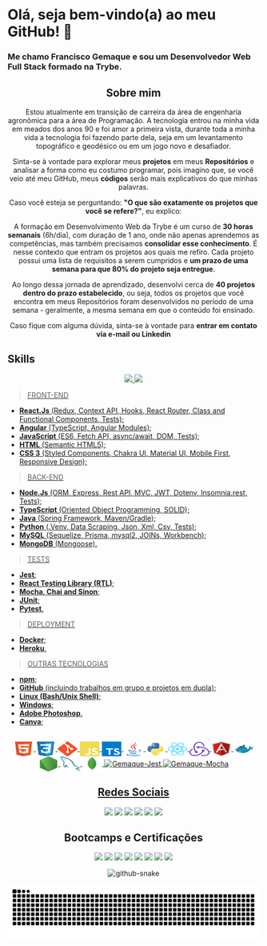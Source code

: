 # Olá, seja bem-vindo(a) ao meu GitHub! :wave:
### Me chamo **Francisco Gemaque** e sou um **Desenvolvedor Web Full Stack** formado na Trybe.

<div align="center">
<h2 align="center">Sobre mim</h2>
  
Estou atualmente em transição de carreira da área de engenharia agronômica para a área de Programação. A tecnologia entrou na minha vida em meados dos anos 90 e foi amor a primeira vista, durante toda a minha vida a tecnologia foi fazendo parte dela, seja em um levantamento topográfico e geodésico ou em um jogo novo e desafiador.

Sinta-se à vontade para explorar meus **projetos** em meus **Repositórios** e analisar a forma como eu costumo programar, pois imagino que, se você veio até meu GitHub, meus **códigos** serão mais explicativos do que minhas palavras. 

Caso você esteja se perguntando: **"O que são exatamente os projetos que você se refere?"**, eu explico:

A formação em Desenvolvimento Web da Trybe é um curso de **30 horas semanais** (6h/dia), com duração de 1 ano, onde não apenas aprendemos as competências, mas também precisamos **consolidar esse conhecimento**. É nesse contexto que entram os projetos aos quais me refiro. Cada projeto possui uma lista de requisitos a serem cumpridos e **um prazo de uma semana para que 80% do projeto seja entregue**. 

Ao longo dessa jornada de aprendizado, desenvolvi cerca de **40 projetos dentro do prazo estabelecido**, ou seja, todos os projetos que você encontra em meus Repositórios foram desenvolvidos no período de uma semana - geralmente, a mesma semana em que o conteúdo foi ensinado.

Caso fique com alguma dúvida, sinta-se à vontade para **entrar em contato via e-mail ou Linkedin**

</div>

## Skills

<div align="center">
<a href="https://github.com/gemaquejr">
<img height="165em" src="https://github-readme-stats.vercel.app/api?username=gemaquejr&show_icons=true&theme=gruvbox&include_all_commits=true&count_private=true"/>
<img height="165em" src="https://github-readme-stats.vercel.app/api/top-langs/?username=gemaquejr&layout=compact&langs_count=16&theme=gruvbox"/>
</div>

> FRONT-END
- **React.Js** (Redux, Context API, Hooks, React Router, Class and Functional Components, Tests);
- **Angular** (TypeScript, Angular Modules);
- **JavaScript** (ES6, Fetch API, async/await, DOM, Tests);
- **HTML** (Semantic HTML5);
- **CSS 3** (Styled Components, Chakra UI, Material UI, Mobile First, Responsive Design);


> BACK-END
- **Node.Js** (ORM, Express, Rest API, MVC, JWT, Dotenv, Insomnia.rest, Tests);
- **TypeScript** (Oriented Object Programming, SOLID);
- **Java** (Spring Framework, Maven/Gradle);
- **Python** (.Venv, Data Scraping, Json, Xml, Csv, Tests);
- **MySQL** (Sequelize, Prisma, mysql2, JOINs, Workbench);
- **MongoDB** (Mongoose).


> TESTS
- **Jest**;
- **React Testing Library (RTL)**;
- **Mocha, Chai and Sinon**;
- **JUnit**;
- **Pytest**.


> DEPLOYMENT
- **Docker**;
- **Heroku**.


> OUTRAS TECNOLOGIAS 
- **npm**;
- **GitHub** (incluindo trabalhos em grupo e projetos em dupla);
- **Linux (Bash/Unix Shell)**;
- **Windows**;
- **Adobe Photoshop**.
- **Canva**;

<div style="display: inline_block" align="center"><br>
<img align="center" alt="Gemaque-HTML" height="30" width="40" src="https://raw.githubusercontent.com/devicons/devicon/master/icons/html5/html5-original.svg">
<img align="center" alt="Gemaque-CSS" height="30" width="40" src="https://raw.githubusercontent.com/devicons/devicon/master/icons/css3/css3-original.svg">
<img align="center" alt="Gemaque-Git" height="30" width="40" src="https://raw.githubusercontent.com/devicons/devicon/master/icons/git/git-original.svg">
<img align="center" alt="Gemaque-Js" height="30" width="40" src="https://raw.githubusercontent.com/devicons/devicon/master/icons/javascript/javascript-plain.svg">
<img align="center" alt="Gemaque-Ts" height="30" width="40" src="https://raw.githubusercontent.com/devicons/devicon/master/icons/typescript/typescript-plain.svg">
<img align="center" alt="Gemaque-Java" height="30" width="40" src="https://raw.githubusercontent.com/devicons/devicon/master/icons/java/java-original.svg">
<img align="center" alt="Gemaque-Python" height="30" width="40" src="https://raw.githubusercontent.com/devicons/devicon/master/icons/python/python-original.svg">
<img align="center" alt="Gemaque-React" height="30" width="40" src="https://raw.githubusercontent.com/devicons/devicon/master/icons/react/react-original.svg">
<img align="center" alt="Gemaque-Redux" height="30" width="40" src="https://raw.githubusercontent.com/devicons/devicon/master/icons/redux/redux-original.svg">
<img align="center" alt="Gemaque-Angular" height="30" width="40" src="https://raw.githubusercontent.com/devicons/devicon/master/icons/angularjs/angularjs-original.svg">
<img align="center" alt="Gemaque-Docker" height="30" width="40" src="https://raw.githubusercontent.com/devicons/devicon/master/icons/docker/docker-original.svg">
<img align="center" alt="Gemaque-NodeJs" height="30" width="40" src="https://raw.githubusercontent.com/devicons/devicon/master/icons/nodejs/nodejs-original.svg">
<img align="center" alt="Gemaque-MYSQL" height="30" width="40" src="https://raw.githubusercontent.com/devicons/devicon/master/icons/mysql/mysql-original.svg">
<img align="center" alt="Gemaque-MongoDB" height="30" width="40" src="https://raw.githubusercontent.com/devicons/devicon/master/icons/mongodb/mongodb-original.svg">
<img align="center" alt="Gemaque-Jest" height="30" width="40" src="https://cdn.jsdelivr.net/gh/devicons/devicon/icons/jest/jest-plain.svg">
<img align="center" alt="Gemaque-Mocha" height="30" width="40" src="https://cdn.jsdelivr.net/gh/devicons/devicon/icons/mocha/mocha-plain.svg">
</div>

<h2 align="center">Redes Sociais</h2>

<div align="center">
<a href="https://linkedin.com/in/gemaquejr" target="_blank"><img src="https://img.shields.io/badge/-LinkedIn-%230077B5?style=for-the-badge&logo=instagram&logoColor=white" target="_blank"></a>
<a href="mailto:gemaquejr@hotmail.com"><img src="https://img.shields.io/badge/-Outlook-%23333?style=for-the-badge&logo=instagram&logoColor=white" target="_blank"></a>
<a href="https://portfolio-gemaquejr.netlify.app" target="_blank"><img src="https://img.shields.io/badge/-Portfólio-fe7d37?style=for-the-badge&logo=portfolio&logoColor=white" target="_blank"></a>
<a href="https://instagram.com/gemaquejr81" target="_blank"><img src="https://img.shields.io/badge/-Instagram-025E8C?style=for-the-badge&logo=instagram&logoColor=white" target="_blank"></a>
<a href="https://facebook.com/gemaque.junior.9/" target="_blank"><img src="https://img.shields.io/badge/-Facebook-4285F4?style=for-the-badge&logo=instagram&logoColor=white" target="_blank"></a>
<a href="https://beacons.ai/gemaquejr" target="_blank"><img src="https://img.shields.io/badge/-Beacons-2F4F4F?style=for-the-badge&logo=beacons&logoColor=white" target="_blank"></a>

<h2 align="center">Bootcamps e Certificações</h2>

[<img src="https://i.vimeocdn.com/video/1601633424-47922400748457936cb2b276d0c36c4682f131441c3cbb808e9fa91730160712-d_640?f=webp" height="50"/></a>](https://www.credential.net/27c6913c-88df-43e3-90e6-a798d2a92630#gs.4ly6vx)
[<img src="https://hermes.dio.me/tracks/648ef080-6c4b-4e54-bf72-34f62030f350.png" height="50"/></a>](https://web.dio.me/track/coding-future-vivo-python-ai-backend-developer)
[<img src="https://hermes.dio.me/tracks/afebe5ed-2b18-438a-95b0-2c971e9aeff9.png" height="50"/></a>](https://web.dio.me/track/santander-bootcamp-2023-fullstack-java-angular)
[<img src="https://hermes.dio.me/tracks/a039b34c-7aa8-4a3d-b765-07c8c837f67a.png" height="50"/></a>](https://web.dio.me/track/santander-2024-backend-com-java)
[<img src="https://hermes.dio.me/tracks/eac28003-aab4-4427-9e80-d750b44894c7.png" height="50"/></a>](https://web.dio.me/track/descubra-nuvem-aws-nexa-resources)
[<img src="https://hermes.dio.me/tracks/077c7636-313d-4f1a-ba1c-c3aac542e86b.png" height="50"/></a>](https://web.dio.me/track/descubra-nuvem-aws-localizalabs-meu-futuro-e-tech)
[<img src="https://hermes.dio.me/tracks/4d998d5c-36c1-497b-8da0-8db465c820eb.png" height="50"/></a>](https://web.dio.me/track/microsoft-azure-ai-fundamentals)
[<img src="https://assets.dio.me/8O4Ov__246yP1m1GMFj94m2LxxG3lPwaLMlIdRMDzdE/f:webp/h:120/q:80/L3RyYWNrcy8yNjExMzViOS02N2M5LTQ0MjktYWQyZC00MThjMTFmMWMzNGYucG5n" height="50"/></a>](https://web.dio.me/track/engenharia-prompts-aws)

<picture>
  <source media="(prefers-color-scheme: dark)" srcset="github-snake-dark.svg" />
  <source media="(prefers-color-scheme: light)" srcset="github-snake.svg" />
  <img alt="github-snake" src="github-snake.svg" />
</picture>

![Snake animation](https://github.com/gemaquejr/gemaquejr/blob/output/github-contribution-grid-snake.svg)

</div>
